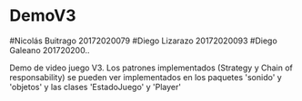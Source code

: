 # DemoV3
#Nicolás Buitrago 20172020079
#Diego Lizarazo 20172020093
#Diego Galeano 201720200..

Demo de video juego V3. Los patrones implementados (Strategy y Chain of responsability) se pueden ver implementados en los paquetes 'sonido' y 'objetos' y las clases 'EstadoJuego' y 'Player'
